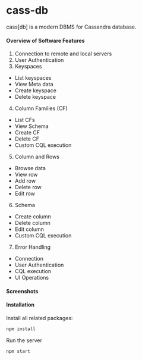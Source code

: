 # cass-db
cass[db] is a modern DBMS for Cassandra database. 

#### Overview of Software Features
1. Connection to remote and local servers
2. User Authentication
3. Keyspaces
  * List keyspaces
  * View Meta data
  * Create keyspace
  * Delete keyspace
4. Column Families (CF)
  * List CFs
  * View Schema
  * Create CF
  * Delete CF
  * Custom CQL execution
5. Column and Rows
  * Browse data
  * View row
  * Add row
  * Delete row
  * Edit row
6. Schema
  * Create column
  * Delete column
  * Edit column
  * Custom CQL execution
7. Error Handling
  * Connection
  * User Authentication
  * CQL execution
  * UI Operations
  
  
  #### Screenshots
  
  
  
  #### Installation
  Install all related packages:
 ```javascript
 npm install 
  ```
  
 Run the server
  ```javascript
  npm start
  ```
  
  
  

